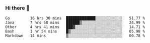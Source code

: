 ### Hi there 👋

<!--
**yeya24/yeya24** is a ✨ _special_ ✨ repository because its `README.md` (this file) appears on your GitHub profile.

Here are some ideas to get you started:

- 🔭 I’m currently working on ...
- 🌱 I’m currently learning ...
- 👯 I’m looking to collaborate on ...
- 🤔 I’m looking for help with ...
- 💬 Ask me about ...
- 📫 How to reach me: ...
- 😄 Pronouns: ...
- ⚡ Fun fact: ...
-->

<!--START_SECTION:waka-->
```text
Go         16 hrs 30 mins  █████████████░░░░░░░░░░░░   51.77 % 
Java       7 hrs 58 mins   ██████▒░░░░░░░░░░░░░░░░░░   24.99 % 
Other      4 hrs 41 mins   ███▓░░░░░░░░░░░░░░░░░░░░░   14.71 % 
Bash       1 hr 54 mins    █▒░░░░░░░░░░░░░░░░░░░░░░░   05.98 % 
Markdown   14 mins         ▒░░░░░░░░░░░░░░░░░░░░░░░░   00.78 % 
```
<!--END_SECTION:waka-->

